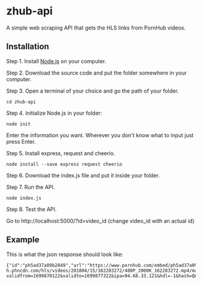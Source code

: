 # zhub-api
A simple web scraping API that gets the HLS links from PornHub videos.

## Installation

Step 1. Install [Node.js](nodejs.org) on your computer.

Step 2. Download the source code and put the folder somewhere in your computer.

Step 3. Open a terminal of your choice and go the path of your folder.

```
cd zhub-api
```

Step 4. Initialize Node.js in your folder:

```
node init
```
Enter the information you want. Wherever you don't know what to input just press Enter.

Step 5. Install express, request and cheerio.

```
node install --save express request cheerio
```

Step 6. Download the index.js file and put it inside your folder.

Step 7. Run the API.

```
node index.js
```

Step 8. Test the API.

Go to http://localhost:5000/?id=video_id (change video_id with an actual id)

## Example
This is what the json response should look like:

```
{"id":"ph5ad37a09b2849","url":"https://www.pornhub.com/embed/ph5ad37a09b2849","hls":"https://ee-h.phncdn.com/hls/videos/201804/15/162203272/480P_2000K_162203272.mp4/master.m3u8?validfrom=1699870122&validto=1699877322&ipa=94.68.33.121&hdl=-1&hash=QAVWaiZrmHSbv57B0XBE4szj4PE%3D"}
```
